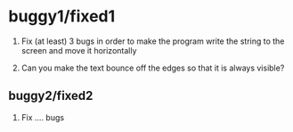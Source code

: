 # buggy1/fixed1

1. Fix (at least) 3 bugs in order to make the program write the string to the screen and move it horizontally

2. Can you make the text bounce off the edges so that it is always visible?

## buggy2/fixed2

1. Fix .... bugs
